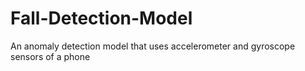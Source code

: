 # Fall-Detection-Model
An anomaly detection model that uses accelerometer and gyroscope sensors of a phone
